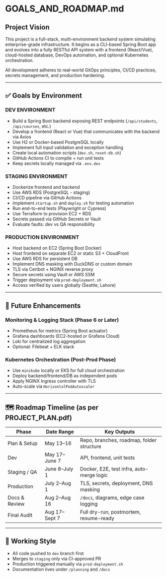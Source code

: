 # GOALS_AND_ROADMAP.md

## Project Vision

This project is a full-stack, multi-environment backend system simulating enterprise-grade infrastructure. It begins as a CLI-based Spring Boot app and evolves into a fully RESTful API system with a frontend (React/Vue), cloud-hosted database, DevOps automation, and optional Kubernetes orchestration.

All development adheres to real-world GitOps principles, CI/CD practices, secrets management, and production hardening.

---

## ✅ Goals by Environment

### DEV ENVIRONMENT
- Build a Spring Boot backend exposing REST endpoints (`/api/students`, `/api/courses`, etc.)
- Develop a frontend (React or Vue) that communicates with the backend via Axios
- Use H2 or Docker-based PostgreSQL locally
- Implement full input validation and exception handling
- Create local automation scripts (`dev.sh`, `reset-db.sh`)
- GitHub Actions CI to compile + run unit tests
- Keep secrets locally managed via `.env.dev`

### STAGING ENVIRONMENT
- Dockerize frontend and backend
- Use AWS RDS (PostgreSQL - staging)
- CI/CD pipeline via GitHub Actions
- Implement `startup.sh` and `deploy.sh` for testing automation
- Run end-to-end tests (Playwright or Cypress)
- Use Terraform to provision EC2 + RDS
- Secrets passed via GitHub Secrets or Vault
- Evaluate faults: dev vs QA responsibility

### PRODUCTION ENVIRONMENT
- Host backend on EC2 (Spring Boot Docker)
- Host frontend on separate EC2 or static S3 + CloudFront
- Use AWS RDS for persistent DB
- Implement DNS masking with DuckDNS or custom domain
- TLS via Certbot + NGINX reverse proxy
- Secure secrets using Vault or AWS SSM
- Trigger deployment via `prod-deployment.sh`
- Access verified by users globally (Seattle, Lahore)

---

## 🚀 Future Enhancements

### Monitoring & Logging Stack (Phase 6 or Later)
- Prometheus for metrics (Spring Boot actuator)
- Grafana dashboards (EC2-hosted or Grafana Cloud)
- Loki for centralized log aggregation
- Optional: Filebeat + ELK stack

### Kubernetes Orchestration (Post-Prod Phase)
- Use `minikube` locally or EKS for full cloud orchestration
- Deploy backend/frontend/DB as independent pods
- Apply NGINX Ingress controller with TLS
- Auto-scale via `HorizontalPodAutoscaler`

---

## 🗺️ Roadmap Timeline (as per PROJECT_PLAN.pdf)

| Phase            | Date Range         | Key Outputs                           |
|------------------|--------------------|----------------------------------------|
| Plan & Setup     | May 13–16          | Repo, branches, roadmap, folder structure |
| Dev              | May 17–June 7      | API, frontend, unit tests              |
| Staging / QA     | June 8–July 1      | Docker, E2E, test infra, auto-merge logic |
| Production       | July 2–Aug 1       | TLS, secrets, deployment, DNS masking  |
| Docs & Review    | Aug 2–Aug 16       | `/docs`, diagrams, edge case logging   |
| Final Audit      | Aug 17–Sept 7      | Full dry-run, postmortem, resume-ready |

---

## 🧩 Working Style

- All code pushed to `dev` branch first
- Merges to `staging` only via CI-approved PR
- Production triggered manually via `prod-deployment.sh`
- Documentation lives under `/planning` and `/docs`
